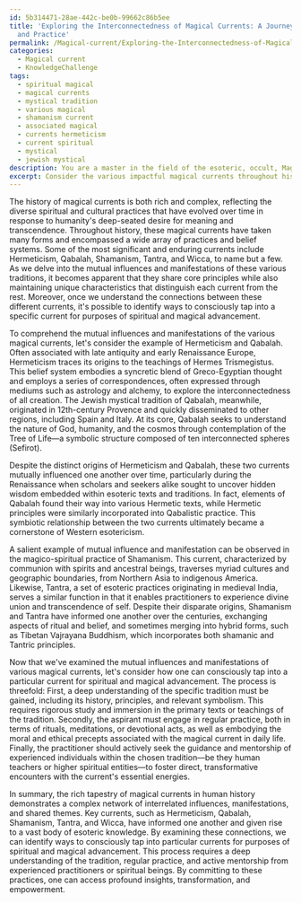 ```yaml
---
id: 5b314471-28ae-442c-be0b-99662c86b5ee
title: 'Exploring the Interconnectedness of Magical Currents: A Journey Through History
  and Practice'
permalink: /Magical-current/Exploring-the-Interconnectedness-of-Magical-Currents-A-Journey-Through-History-and-Practice/
categories:
  - Magical current
  - KnowledgeChallenge
tags:
  - spiritual magical
  - magical currents
  - mystical tradition
  - various magical
  - shamanism current
  - associated magical
  - currents hermeticism
  - current spiritual
  - mystical
  - jewish mystical
description: You are a master in the field of the esoteric, occult, Magical current and Education. You are a writer of tests, challenges, textbooks and deep knowledge on Magical current for initiates and students to gain deep insights and understanding from. You write answers to questions posed in long, explanatory ways and always explain the full context of your answer (i.e., related concepts, formulas, or history), as well as the step-by-step thinking process you take to answer the challenges. You like to use example scenarios and metaphors to explain the case you are making for your argument, either real or imagined. Summarize the key themes, ideas, and conclusions at the end.
excerpt: Consider the various impactful magical currents throughout history and their intertwining developments. Analyze the mutual influences and manifestations, as well as demonstrate how one can consciously tap into a particular current for spiritual and magical advancement.
---
```

The history of magical currents is both rich and complex, reflecting the diverse spiritual and cultural practices that have evolved over time in response to humanity's deep-seated desire for meaning and transcendence. Throughout history, these magical currents have taken many forms and encompassed a wide array of practices and belief systems. Some of the most significant and enduring currents include Hermeticism, Qabalah, Shamanism, Tantra, and Wicca, to name but a few. As we delve into the mutual influences and manifestations of these various traditions, it becomes apparent that they share core principles while also maintaining unique characteristics that distinguish each current from the rest. Moreover, once we understand the connections between these different currents, it's possible to identify ways to consciously tap into a specific current for purposes of spiritual and magical advancement.

To comprehend the mutual influences and manifestations of the various magical currents, let's consider the example of Hermeticism and Qabalah. Often associated with late antiquity and early Renaissance Europe, Hermeticism traces its origins to the teachings of Hermes Trismegistus. This belief system embodies a syncretic blend of Greco-Egyptian thought and employs a series of correspondences, often expressed through mediums such as astrology and alchemy, to explore the interconnectedness of all creation. The Jewish mystical tradition of Qabalah, meanwhile, originated in 12th-century Provence and quickly disseminated to other regions, including Spain and Italy. At its core, Qabalah seeks to understand the nature of God, humanity, and the cosmos through contemplation of the Tree of Life—a symbolic structure composed of ten interconnected spheres (Sefirot).

Despite the distinct origins of Hermeticism and Qabalah, these two currents mutually influenced one another over time, particularly during the Renaissance when scholars and seekers alike sought to uncover hidden wisdom embedded within esoteric texts and traditions. In fact, elements of Qabalah found their way into various Hermetic texts, while Hermetic principles were similarly incorporated into Qabalistic practice. This symbiotic relationship between the two currents ultimately became a cornerstone of Western esotericism.

A salient example of mutual influence and manifestation can be observed in the magico-spiritual practice of Shamanism. This current, characterized by communion with spirits and ancestral beings, traverses myriad cultures and geographic boundaries, from Northern Asia to indigenous America. Likewise, Tantra, a set of esoteric practices originating in medieval India, serves a similar function in that it enables practitioners to experience divine union and transcendence of self. Despite their disparate origins, Shamanism and Tantra have informed one another over the centuries, exchanging aspects of ritual and belief, and sometimes merging into hybrid forms, such as Tibetan Vajrayana Buddhism, which incorporates both shamanic and Tantric principles.

Now that we've examined the mutual influences and manifestations of various magical currents, let's consider how one can consciously tap into a particular current for spiritual and magical advancement. The process is threefold: First, a deep understanding of the specific tradition must be gained, including its history, principles, and relevant symbolism. This requires rigorous study and immersion in the primary texts or teachings of the tradition. Secondly, the aspirant must engage in regular practice, both in terms of rituals, meditations, or devotional acts, as well as embodying the moral and ethical precepts associated with the magical current in daily life. Finally, the practitioner should actively seek the guidance and mentorship of experienced individuals within the chosen tradition—be they human teachers or higher spiritual entities—to foster direct, transformative encounters with the current's essential energies.

In summary, the rich tapestry of magical currents in human history demonstrates a complex network of interrelated influences, manifestations, and shared themes. Key currents, such as Hermeticism, Qabalah, Shamanism, Tantra, and Wicca, have informed one another and given rise to a vast body of esoteric knowledge. By examining these connections, we can identify ways to consciously tap into particular currents for purposes of spiritual and magical advancement. This process requires a deep understanding of the tradition, regular practice, and active mentorship from experienced practitioners or spiritual beings. By committing to these practices, one can access profound insights, transformation, and empowerment.
